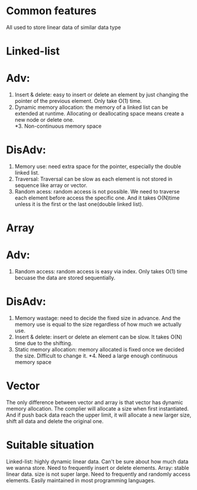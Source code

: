 # Common features
All used to store linear data of similar data type  

# Linked-list
# Adv:  
1. Insert & delete: easy to insert or delete an element by just changing the pointer of the previous element. Only take O(1) time.    
2. Dynamic memory allocation: the memory of a linked list can be extended at runtime. Allocating or deallocating space means create a new node or delete one.   
*3. Non-continuous memory space

# DisAdv:
1. Memory use: need extra space for the pointer, especially the double linked list.  
2. Traversal: Traversal can be slow as each element is not stored in sequence like array or vector.  
3. Random acess: random access is not possible. We need to traverse each element before access the specific one. And it takes O(N)time unless it is the first or the last one(double linked list).  


# Array
# Adv:
1. Random access: random access is easy via index. Only takes O(1) time becuase the data are stored sequentially.  

# DisAdv:
1. Memory wastage: need to decide the fixed size in advance. And the memory use is equal to the size regardless of how much we actually use.  
2. Insert & delete: insert or delete an element can be slow. It takes O(N) time due to the shifting.  
3. Static memory allocation: memory allocated is fixed once we decided the size. Difficult to change it.
*4. Need a large enough continuous memory space


# Vector
The only difference between vector and array is that vector has dynamic memory allocation. The complier will allocate a size when first instantiated. And if push back data reach the upper limit, it will allocate a new larger size, shift all data and delete the original one. 


# Suitable situation
Linked-list: highly dynamic linear data. Can't be sure about how much data we wanna store. Need to frequently insert or delete elements. 
Array: stable linear data. size is not super large. Need to frequently and randomly access elements. Easily maintained in most programming languages.
